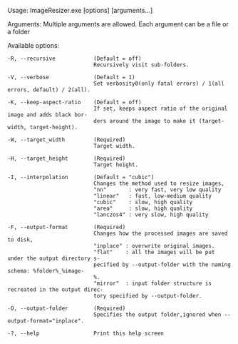 Usage:
  ImageResizer.exe [options] [arguments...]

Arguments:
  Multiple arguments are allowed. Each argument can be a file or a folder

Available options:

    -R, --recursive            (Default = off)
                               Recursively visit sub-folders.

    -V, --verbose              (Default = 1)
                               Set verbosity0(only fatal errors) / 1(all errors, default) / 2(all).

    -K, --keep-aspect-ratio    (Default = off)
                               If set, keeps aspect ratio of the original image and adds black bor-
                               ders around the image to make it (target-width, target-height).

    -W, --target_width         (Required)
                               Target width.

    -H, --target_height        (Required)
                               Target height.

    -I, --interpolation        (Default = "cubic")
                               Changes the method used to resize images,
                               "nn"       : very fast, very low quality
                               "linear"   : fast, low-medium quality
                               "cubic"    : slow, high quality
                               "area"     : slow, high quality
                               "lanczos4" : very slow, high quality

    -F, --output-format        (Required)
                               Changes how the processed images are saved to disk,
                               "inplace" : overwrite original images.
                               "flat"    : all the images will be put under the output directory s-
                               pecified by --output-folder with the naming schema: %folder%_%image-
                               %.
                               "mirror"  : input folder structure is recreated in the output direc-
                               tory specified by --output-folder.

    -O, --output-folder        (Required)
                               Specifies the output folder,ignored when --output-format="inplace".

    -?, --help                 Print this help screen


